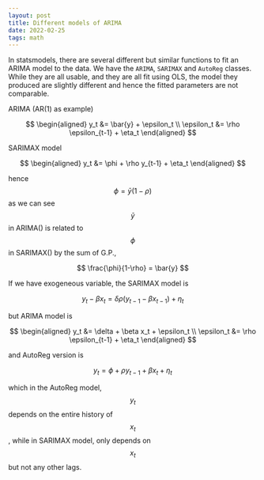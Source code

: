 ```yaml
---
layout: post
title: Different models of ARIMA
date: 2022-02-25
tags: math
---
```


In statsmodels, there are several different but similar functions to fit an
ARIMA model to the data. We have the `ARIMA`, `SARIMAX` and `AutoReg` classes.
While they are all usable, and they are all fit using OLS, the model they
produced are slightly different and hence the fitted parameters are not
comparable.

ARIMA (AR(1) as example)

$$
\begin{aligned}
y_t &= \bar{y} + \epsilon_t \\
\epsilon_t &= \rho \epsilon_{t-1} + \eta_t
\end{aligned}
$$

SARIMAX model

$$
\begin{aligned}
y_t &= \phi + \rho y_{t-1} + \eta_t
\end{aligned}
$$

hence $$\phi = \bar{y}(1-\rho)$$ as we can see $$\bar{y}$$ in ARIMA() is related to $$\phi$$ in SARIMAX() by the sum of G.P.,

$$
\frac{\phi}{1-\rho} = \bar{y}
$$

If we have exogeneous variable, the SARIMAX model is

$$
y_t - \beta x_t = \delta \rho (y_{t-1} - \beta x_{t-1}) + \eta_t
$$

but ARIMA model is

$$
\begin{aligned}
y_t &= \delta + \beta x_t + \epsilon_t \\
\epsilon_t &= \rho \epsilon_{t-1} + \eta_t
\end{aligned}
$$

and AutoReg version is

$$
y_t = \phi + \rho y_{t-1} + \beta x_t + \eta_t
$$

which in the AutoReg model, $$y_t$$ depends on the entire history of $$x_t$$,
while in SARIMAX model, only depends on $$x_t$$ but not any other lags.
